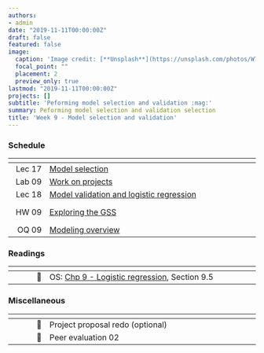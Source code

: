 ```yaml
---
authors:
- admin
date: "2019-11-11T00:00:00Z"
draft: false
featured: false
image:
  caption: 'Image credit: [**Unsplash**](https://unsplash.com/photos/W72t0b-bmb0)'
  focal_point: ""
  placement: 2
  preview_only: true
lastmod: "2019-11-11T00:00:00Z"
projects: []
subtitle: 'Peforming model selection and validation :mag:'
summary: Peforming model selection and validation selection
title: 'Week 9 - Model selection and validation'
---
```


### Schedule

| <div style="width:60px"></div>  | <div style="width:420px"></div> |  <div style="width:190px"></div>   |
|---:|---|---|
| Lec 17 | [Model selection](/slides/w9_d1-model-selection/w9_d1-model-selection.html)  | |
| Lab 09 | [Work on projects](/labs/lab-09/lab-09-work-on-projects.html) | **Due:** Fri, 15 Nov, 17:00 |
| Lec 18 | [Model validation and logistic regression](/slides/w9_d2-model-validation-logistic/w9_d2-model-validation-logistic.html) | |
| HW 09  | [Exploring the GSS](/hw/hw-09/hw-09/exploring-gss.html) | **Due:** Wed, 20 Nov, 17:00 |
| OQ 09  | [Modeling overview](https://minecr.shinyapps.io/09-modeling-overview/) | **Due:** Fri, 22 Nov, 17:00 |

### Readings

| <div style="width:60px"></div>  | <div style="width:420px"></div>  |  <div style="width:190px"></div> |
|----:|---|---|
| :open_book: | OS: [Chp 9 - Logistic regression](https://www.openintro.org/stat/textbook.php?stat_book=os), Section 9.5 | **Required** |

### Miscellaneous

| <div style="width:60px"></div>  | <div style="width:420px"></div>  |  <div style="width:190px"></div> |
|----:|---|---|
| :radio_button:  | Project proposal redo (optional) | **Due:** Mon, 11 Oct, 17:00 |
| :radio_button:  | Peer evaluation 02 | **Due:** Tue, 12 Oct, 17:00 |
